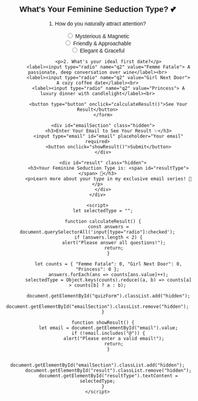 <!DOCTYPE html>
<html lang="en">
<head>
    <meta charset="UTF-8">
    <meta name="viewport" content="width=device-width, initial-scale=1.0">
    <title>Feminine Seduction Type Quiz</title>
    <style>
        body { font-family: Arial, sans-serif; text-align: center; padding: 20px; }
        .quiz-container { max-width: 500px; margin: auto; }
        .hidden { display: none; }
    </style>
</head>
<body>
    <div class="quiz-container">
        <h2>What's Your Feminine Seduction Type? 💕</h2>
        <form id="quizForm">
            <p>1. How do you naturally attract attention?</p>
            <label><input type="radio" name="q1" value="Femme Fatale"> Mysterious & Magnetic</label><br>
            <label><input type="radio" name="q1" value="Girl Next Door"> Friendly & Approachable</label><br>
            <label><input type="radio" name="q1" value="Princess"> Elegant & Graceful</label><br>
            
            <p>2. What's your ideal first date?</p>
            <label><input type="radio" name="q2" value="Femme Fatale"> A passionate, deep conversation over wine</label><br>
            <label><input type="radio" name="q2" value="Girl Next Door"> A cozy coffee date</label><br>
            <label><input type="radio" name="q2" value="Princess"> A luxury dinner with candlelight</label><br>
            
            <button type="button" onclick="calculateResult()">See Your Result</button>
        </form>

        <div id="emailSection" class="hidden">
            <h3>Enter Your Email to See Your Result ✨</h3>
            <input type="email" id="email" placeholder="Your email" required>
            <button onclick="showResult()">Submit</button>
        </div>

        <div id="result" class="hidden">
            <h3>Your Feminine Seduction Type is: <span id="resultType"></span> 💖</h3>
            <p>Learn more about your type in my exclusive email series! 🌟</p>
        </div>
    </div>

    <script>
        let selectedType = "";

        function calculateResult() {
            const answers = document.querySelectorAll('input[type="radio"]:checked');
            if (answers.length < 2) {
                alert("Please answer all questions!");
                return;
            }

            let counts = { "Femme Fatale": 0, "Girl Next Door": 0, "Princess": 0 };
            answers.forEach(ans => counts[ans.value]++);
            selectedType = Object.keys(counts).reduce((a, b) => counts[a] > counts[b] ? a : b);

            document.getElementById("quizForm").classList.add("hidden");
            document.getElementById("emailSection").classList.remove("hidden");
        }

        function showResult() {
            let email = document.getElementById("email").value;
            if (!email.includes("@")) {
                alert("Please enter a valid email!");
                return;
            }

            document.getElementById("emailSection").classList.add("hidden");
            document.getElementById("result").classList.remove("hidden");
            document.getElementById("resultType").textContent = selectedType;
        }
    </script>
</body>
</html>
